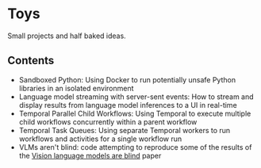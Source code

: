 # Toys

Small projects and half baked ideas.

## Contents

- Sandboxed Python: Using Docker to run potentially unsafe Python libraries in an isolated environment
- Language model streaming with server-sent events: How to stream and display results from language model inferences to a UI in real-time
- Temporal Parallel Child Workflows: Using Temporal to execute multiple child workflows concurrently within a parent workflow
- Temporal Task Queues: Using separate Temporal workers to run workflows and activities for a single workflow run
- VLMs aren't blind: code attempting to reproduce some of the results of the [Vision language models are blind](https://vlmsareblind.github.io/) paper

